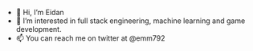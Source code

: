 - 👋 Hi, I’m Eidan
- 👀 I’m interested in full stack engineering, machine learning and game development.
- 📫 You can reach me on twitter at @emm792

<!---
emm792/emm792 is a ✨ special ✨ repository because its `README.md` (this file) appears on your GitHub profile.
You can click the Preview link to take a look at your changes.
--->
